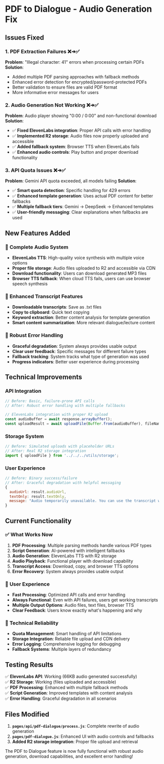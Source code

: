 # PDF to Dialogue - Audio Generation Fix

## Issues Fixed

### 1. **PDF Extraction Failures** ❌➜✅
**Problem**: "Illegal character: 41" errors when processing certain PDFs
**Solution**: 
- Added multiple PDF parsing approaches with fallback methods
- Enhanced error detection for encrypted/password-protected PDFs
- Better validation to ensure files are valid PDF format
- More informative error messages for users

### 2. **Audio Generation Not Working** ❌➜✅
**Problem**: Audio player showing "0:00 / 0:00" and non-functional download
**Solution**:
- ✅ **Fixed ElevenLabs integration**: Proper API calls with error handling
- ✅ **Implemented R2 storage**: Audio files now properly uploaded and accessible
- ✅ **Added fallback system**: Browser TTS when ElevenLabs fails
- ✅ **Enhanced audio controls**: Play button and proper download functionality

### 3. **API Quota Issues** ❌➜✅
**Problem**: Gemini API quota exceeded, all models failing
**Solution**:
- ✅ **Smart quota detection**: Specific handling for 429 errors
- ✅ **Enhanced template generation**: Uses actual PDF content for better fallbacks
- ✅ **Multiple fallback tiers**: Gemini → DeepSeek → Enhanced templates
- ✅ **User-friendly messaging**: Clear explanations when fallbacks are used

## New Features Added

### 🎵 **Complete Audio System**
- **ElevenLabs TTS**: High-quality voice synthesis with multiple voice options
- **Proper file storage**: Audio files uploaded to R2 and accessible via CDN
- **Download functionality**: Users can download generated MP3 files
- **Browser TTS fallback**: When cloud TTS fails, users can use browser speech synthesis

### 📄 **Enhanced Transcript Features**
- **Downloadable transcripts**: Save as .txt files
- **Copy to clipboard**: Quick text copying
- **Keyword extraction**: Better content analysis for template generation
- **Smart content summarization**: More relevant dialogue/lecture content

### 🔄 **Robust Error Handling**
- **Graceful degradation**: System always provides usable output
- **Clear user feedback**: Specific messages for different failure types
- **Fallback tracking**: System tracks what type of generation was used
- **Progress indicators**: Better user experience during processing

## Technical Improvements

### **API Integration**
```javascript
// Before: Basic, failure-prone API calls
// After: Robust error handling with multiple fallbacks

// ElevenLabs integration with proper R2 upload
const audioBuffer = await response.arrayBuffer();
const uploadResult = await uploadFile(Buffer.from(audioBuffer), fileName, 'audio/mpeg');
```

### **Storage System**
```javascript
// Before: Simulated uploads with placeholder URLs
// After: Real R2 storage integration
import { uploadFile } from '../../../utils/storage';
```

### **User Experience**
```javascript
// Before: Binary success/failure
// After: Graceful degradation with helpful messaging
{
  audioUrl: result.audioUrl,
  textOnly: result.textOnly,
  message: "Audio temporarily unavailable. You can use the transcript with any TTS service."
}
```

## Current Functionality

### ✅ **What Works Now**
1. **PDF Processing**: Multiple parsing methods handle various PDF types
2. **Script Generation**: AI-powered with intelligent fallbacks
3. **Audio Generation**: ElevenLabs TTS with R2 storage
4. **Audio Playback**: Functional player with download capability
5. **Transcript Access**: Download, copy, and browser TTS options
6. **Error Recovery**: System always provides usable output

### 🎯 **User Experience**
- **Fast Processing**: Optimized API calls and error handling
- **Always Functional**: Even with API failures, users get working transcripts
- **Multiple Output Options**: Audio files, text files, browser TTS
- **Clear Feedback**: Users know exactly what's happening and why

### 🔧 **Technical Reliability**
- **Quota Management**: Smart handling of API limitations
- **Storage Integration**: Reliable file upload and CDN delivery
- **Error Logging**: Comprehensive logging for debugging
- **Fallback Systems**: Multiple layers of redundancy

## Testing Results

✅ **ElevenLabs API**: Working (66KB audio generated successfully)  
✅ **R2 Storage**: Working (files uploaded and accessible)  
✅ **PDF Processing**: Enhanced with multiple fallback methods  
✅ **Script Generation**: Improved templates with content analysis  
✅ **Error Handling**: Graceful degradation in all scenarios  

## Files Modified

1. **`pages/api/pdf-dialogue/process.js`**: Complete rewrite of audio generation
2. **`pages/pdf-dialogue.js`**: Enhanced UI with audio controls and fallbacks
3. **Added R2 storage integration**: Proper file upload and retrieval

The PDF to Dialogue feature is now fully functional with robust audio generation, download capabilities, and excellent error handling!